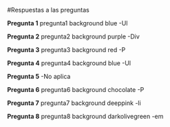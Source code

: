 #Respuestas a las preguntas

**Pregunta 1**
pregunta1 background blue
-Ul

**Pregunta 2**
pregunta2 background purple
-Div

**Pregunta 3**
pregunta3 background red
-P

**Pregunta 4**
pregunta4 background blue
-Ul

**Pregunta 5**
-No aplica

**Pregunta 6**
pregunta6 background chocolate
-P

**Pregunta 7**
pregunta7 background deeppink
-li

**Pregunta 8**
pregunta8 background darkolivegreen
-em